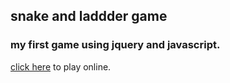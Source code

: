 ## snake and laddder game
 
###  my first game using jquery and javascript.
 
[click here](http://www.trybuddy.net/game/) to play online.
